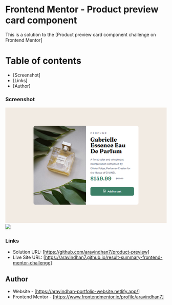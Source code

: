 # Frontend Mentor - Product preview card component

This is a solution to the [Product preview card component challenge on Frontend Mentor]

# Table of contents

  - [Screenshot]
  - [Links]
  - [Author]



### Screenshot
![](./screenshots/desktop.png)
![](./screenshots/modile.png)

### Links

- Solution URL: [https://github.com/aravindhan7/product-preview]
- Live Site URL: [https://aravindhan7.github.io/result-summary-frontend-mentor-challenge]


## Author

- Website - [https://aravindhan-portfolio-website.netlify.app/]
- Frontend Mentor - [https://www.frontendmentor.io/profile/aravindhan7]
